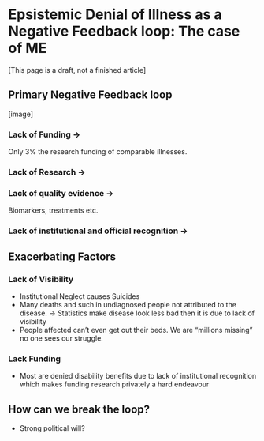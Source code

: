 # Epsistemic Denial of Illness as a Negative Feedback loop: The case of ME
[This page is a draft, not a finished article] 

## Primary Negative Feedback loop
[image]
### Lack of Funding ->
Only 3% the research funding of comparable illnesses. 
### Lack of Research ->

### Lack of quality evidence -> 
Biomarkers, treatments etc. 

### Lack of institutional and official recognition -> 

## Exacerbating Factors
### Lack of Visibility 
* Institutional Neglect causes Suicides
* Many deaths and such in undiagnosed people not attributed to the disease. -> Statistics make disease look less bad then it is due to lack of visibility
* People affected can’t even get out their beds. We are “millions missing” no one sees our struggle. 
### Lack Funding
* Most are denied disability benefits due to lack of institutional recognition which makes funding research privately a hard endeavour 

## How can we break the loop?
* Strong political will?